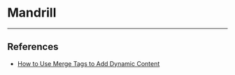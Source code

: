 # Mandrill

---

## References

-   [How to Use Merge Tags to Add Dynamic Content](https://mandrill.zendesk.com/hc/en-us/articles/205582487-How-to-Use-Merge-Tags-to-Add-Dynamic-Content)
